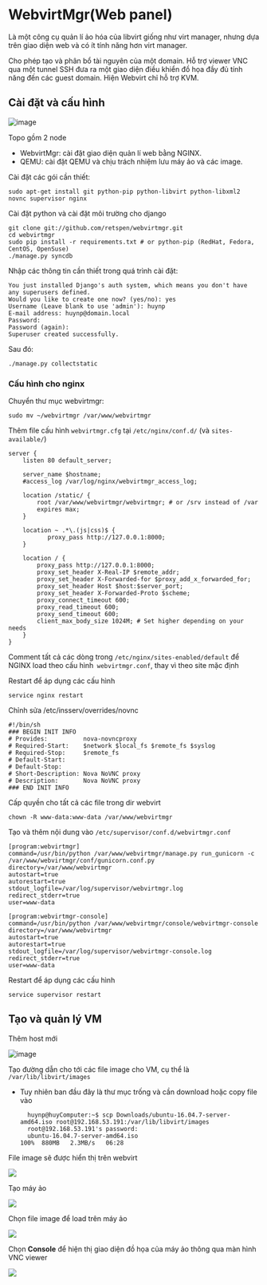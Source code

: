 # WebvirtMgr(Web panel)
Là một công cụ quản lí ảo hóa của libvirt giống như virt manager, nhưng dựa trên giao diện web và có ít tính năng hơn virt manager.

Cho phép tạo và phân bổ tài nguyên của một domain. Hỗ trợ viewer VNC qua một tunnel SSH đưa ra một giao diện điều khiển đồ họa đầy đủ tính năng đến các guest domain. Hiện Webvirt chỉ hỗ trợ KVM.

## Cài đặt và cấu hình
![image](https://user-images.githubusercontent.com/83684068/124342294-1a4e4000-dbed-11eb-94bf-47f0f3f72ef8.png)

Topo gồm 2 node
- WebvirtMgr: cài đặt giao diện quản lí web bằng NGINX.
- QEMU: cài đặt QEMU và chịu trách nhiệm lưu máy ảo và các image.

Cài đặt các gói cần thiết:
    
    sudo apt-get install git python-pip python-libvirt python-libxml2 novnc supervisor nginx

Cài đặt python và cài đặt môi trường cho django

    git clone git://github.com/retspen/webvirtmgr.git
    cd webvirtmgr
    sudo pip install -r requirements.txt # or python-pip (RedHat, Fedora, CentOS, OpenSuse)
    ./manage.py syncdb


Nhập các thông tin cần thiết trong quá trình cài đặt:

    You just installed Django's auth system, which means you don't have any superusers defined.
    Would you like to create one now? (yes/no): yes
    Username (Leave blank to use 'admin'): huynp 
    E-mail address: huynp@domain.local 
    Password: 
    Password (again): 
    Superuser created successfully.
    
Sau đó:
    
    ./manage.py collectstatic
    
### Cấu hình cho nginx
Chuyển thư mục webvirtmgr:

    sudo mv ~/webvirtmgr /var/www/webvirtmgr

Thêm file cấu hình `webvirtmgr.cfg` tại `/etc/nginx/conf.d/` (và `sites-available/`)

    server {
        listen 80 default_server;

        server_name $hostname;
        #access_log /var/log/nginx/webvirtmgr_access_log; 

        location /static/ {
            root /var/www/webvirtmgr/webvirtmgr; # or /srv instead of /var
            expires max;
        }

        location ~ .*\.(js|css)$ {
               proxy_pass http://127.0.0.1:8000;
        }

        location / {
            proxy_pass http://127.0.0.1:8000;
            proxy_set_header X-Real-IP $remote_addr;
            proxy_set_header X-Forwarded-for $proxy_add_x_forwarded_for;
            proxy_set_header Host $host:$server_port;
            proxy_set_header X-Forwarded-Proto $scheme;
            proxy_connect_timeout 600;
            proxy_read_timeout 600;
            proxy_send_timeout 600;
            client_max_body_size 1024M; # Set higher depending on your needs 
        }
    }

Comment tất cả các dòng trong `/etc/nginx/sites-enabled/default` để NGINX load theo cấu hình` webvirtmgr.conf`, thay vì theo site mặc định

Restart để áp dụng các cấu hình

    service nginx restart
Chỉnh sửa  /etc/insserv/overrides/novnc

    #!/bin/sh
    ### BEGIN INIT INFO
    # Provides:          nova-novncproxy
    # Required-Start:    $network $local_fs $remote_fs $syslog
    # Required-Stop:     $remote_fs
    # Default-Start:     
    # Default-Stop:      
    # Short-Description: Nova NoVNC proxy
    # Description:       Nova NoVNC proxy
    ### END INIT INFO

Cấp quyền cho tất cả các file trong dir webvirt
    
    chown -R www-data:www-data /var/www/webvirtmgr

Tạo và thêm nội dung vào `/etc/supervisor/conf.d/webvirtmgr.conf`

    [program:webvirtmgr]
    command=/usr/bin/python /var/www/webvirtmgr/manage.py run_gunicorn -c /var/www/webvirtmgr/conf/gunicorn.conf.py
    directory=/var/www/webvirtmgr
    autostart=true
    autorestart=true
    stdout_logfile=/var/log/supervisor/webvirtmgr.log
    redirect_stderr=true
    user=www-data

    [program:webvirtmgr-console]
    command=/usr/bin/python /var/www/webvirtmgr/console/webvirtmgr-console
    directory=/var/www/webvirtmgr
    autostart=true
    autorestart=true
    stdout_logfile=/var/log/supervisor/webvirtmgr-console.log
    redirect_stderr=true
    user=www-data

Restart để áp dụng các cấu hình

    service supervisor restart



## Tạo và quản lý VM
Thêm host mới

![image](https://github.com/huynp1999/huynp/blob/master/pic/virt/webvirt1.png)

Tạo đường dẫn cho tới các file image cho VM, cụ thể là `/var/lib/libvirt/images`
- Tuy nhiên ban đầu đây là thư mục trống và cần download hoặc copy file vào

        huynp@huyComputer:~$ scp Downloads/ubuntu-16.04.7-server-amd64.iso root@192.168.53.191:/var/lib/libvirt/images
        root@192.168.53.191's password: 
        ubuntu-16.04.7-server-amd64.iso                                        100%  880MB   2.3MB/s   06:28    
 
File image sẽ được hiển thị trên webvirt

![](https://github.com/huynp1999/huynp/blob/master/pic/virt/webvirt2.png)

Tạo máy ảo

![](https://github.com/huynp1999/huynp/blob/master/pic/virt/webvirt5.png)

Chọn file image để load trên máy ảo

![](https://github.com/huynp1999/huynp/blob/master/pic/virt/webvirt3.png)

Chọn **Console** để hiện thị giao diện đồ họa của máy ảo thông qua màn hình VNC viewer

![](https://github.com/huynp1999/huynp/blob/master/pic/virt/webvirt4.png)

